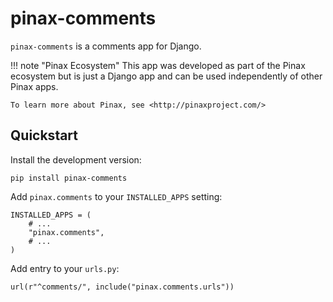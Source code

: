 # pinax-comments

`pinax-comments` is a comments app for Django.

!!! note "Pinax Ecosystem"
    This app was developed as part of the Pinax ecosystem but is just a Django app
    and can be used independently of other Pinax apps.
    
    To learn more about Pinax, see <http://pinaxproject.com/>


## Quickstart

Install the development version:

    pip install pinax-comments

Add `pinax.comments` to your `INSTALLED_APPS` setting:

    INSTALLED_APPS = (
        # ...
        "pinax.comments",
        # ...
    )

Add entry to your `urls.py`:

    url(r"^comments/", include("pinax.comments.urls"))
